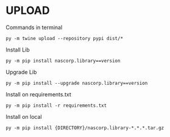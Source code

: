 # UPLOAD
Commands in terminal

```
py -m twine upload --repository pypi dist/*
```

Install Lib

````
py -m pip install nascorp.library==version
````

Upgrade Lib

````
py -m pip install --upgrade nascorp.library==version
````

Install on requirements.txt

````
py -m pip install -r requirements.txt
````

Install on local

````
py -m pip install {DIRECTORY}/nascorp.library-*.*.*.tar.gz
````